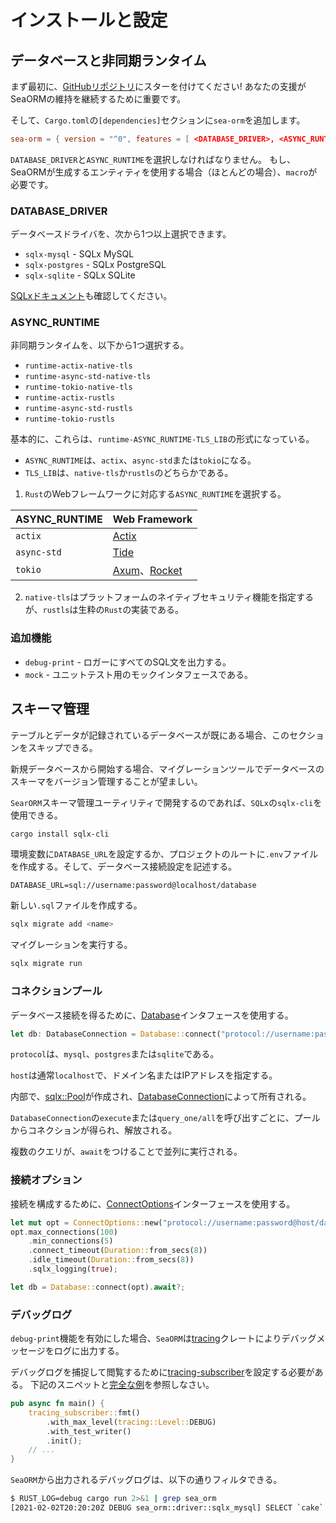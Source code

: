 # インストールと設定

## データベースと非同期ランタイム

まず最初に、[GitHubリポジトリ](https://github.com/SeaQL/sea-orm)にスターを付けてください!
あなたの支援がSeaORMの維持を継続するために重要です。

そして、`Cargo.toml`の`[dependencies]`セクションに`sea-orm`を追加します。

```toml
sea-orm = { version = "^0", features = [ <DATABASE_DRIVER>, <ASYNC_RUNTIME>, "macros" ] }
```

`DATABASE_DRIVER`と`ASYNC_RUNTIME`を選択しなければなりません。
もし、SeaORMが生成するエンティティを使用する場合（ほとんどの場合）、`macro`が必要です。

### DATABASE_DRIVER

データベースドライバを、次から1つ以上選択できます。

* `sqlx-mysql` - SQLx MySQL
* `sqlx-postgres` - SQLx PostgreSQL
* `sqlx-sqlite` - SQLx SQLite

[SQLxドキュメント](https://docs.rs/crate/sqlx/latest/features)も確認してください。

### ASYNC_RUNTIME

非同期ランタイムを、以下から1つ選択する。

* `runtime-actix-native-tls`
* `runtime-async-std-native-tls`
* `runtime-tokio-native-tls`
* `runtime-actix-rustls`
* `runtime-async-std-rustls`
* `runtime-tokio-rustls`

基本的に、これらは、`runtime-ASYNC_RUNTIME-TLS_LIB`の形式になっている。

* `ASYNC_RUNTIME`は、`actix`、`async-std`または`tokio`になる。
* `TLS_LIB`は、`native-tls`か`rustls`のどちらかである。

1. `Rust`のWebフレームワークに対応する`ASYNC_RUNTIME`を選択する。

| ASYNC_RUNTIME | Web Framework                                                           |
| ------------- | ----------------------------------------------------------------------- |
| `actix`       | [Actix](https://actix.rs/)                                              |
| `async-std`   | [Tide](https://docs.rs/tide)                                            |
| `tokio`       | [Axum](https://docs.rs/axum/latest/axum/)、[Rocket](https://rocket.rs/) |

2. `native-tls`はプラットフォームのネイティブセキュリティ機能を指定するが、`rustls`は生粋の`Rust`の実装である。

### 追加機能

* `debug-print` - ロガーにすべてのSQL文を出力する。
* `mock` - ユニットテスト用のモックインタフェースである。

## スキーマ管理

テーブルとデータが記録されているデータベースが既にある場合、このセクションをスキップできる。

新規データベースから開始する場合、マイグレーションツールでデータベースのスキーマをバージョン管理することが望ましい。

`SearORM`スキーマ管理ユーティリティで開発するのであれば、`SQLx`の`sqlx-cli`を使用できる。

```bash
cargo install sqlx-cli
```

環境変数に`DATABASE_URL`を設定するか、プロジェクトのルートに`.env`ファイルを作成する。そして、データベース接続設定を記述する。

```.env
DATABASE_URL=sql://username:password@localhost/database
```

新しい`.sql`ファイルを作成する。

```bash
sqlx migrate add <name>
```

マイグレーションを実行する。

```bash
sqlx migrate run
```

### コネクションプール

データベース接続を得るために、[Database](https://docs.rs/sea-orm/0.5/sea_orm/struct.Database.html)インタフェースを使用する。

```rust
let db: DatabaseConnection = Database::connect("protocol://username:password@host/database").await?;
```

`protocol`は、`mysql`、`postgres`または`sqlite`である。

`host`は通常`localhost`で、ドメイン名またはIPアドレスを指定する。

内部で、[sqlx::Pool](https://docs.rs/sqlx/0.5.x/sqlx/struct.Pool.html)が作成され、[DatabaseConnection](https://docs.rs/sea-orm/0.5/sea_orm/enum.DatabaseConnection.html)によって所有される。

`DatabaseConnection`の`execute`または`query_one/all`を呼び出すごとに、プールからコネクションが得られ、解放される。

複数のクエリが、`await`をつけることで並列に実行される。

### 接続オプション

接続を構成するために、[ConnectOptions](https://docs.rs/sea-orm/0.5/sea_orm/struct.ConnectOptions.html)インターフェースを使用する。

```rust
let mut opt = ConnectOptions::new("protocol://username:password@host/database".to_owned());
opt.max_connections(100)
    .min_connections(5)
    .connect_timeout(Duration::from_secs(8))
    .idle_timeout(Duration::from_secs(8))
    .sqlx_logging(true);

let db = Database::connect(opt).await?;
```

### デバッグログ

`debug-print`機能を有効にした場合、`SeaORM`は[tracing](https://crates.io/crates/tracing)クレートによりデバッグメッセージをログに出力する。

デバッグログを捕捉して閲覧するために[tracing-subscriber](https://crates.io/crates/tracing-subscriber)を設定する必要がある。
下記のスニペットと[完全な例](https://github.com/SeaQL/sea-orm/blob/master/examples/actix_example/src/main.rs)を参照しなさい。

```rust
pub async fn main() {
    tracing_subscriber::fmt()
        .with_max_level(tracing::Level::DEBUG)
        .with_test_writer()
        .init();
    // ...
}
```

`SeaORM`から出力されるデバッグログは、以下の通りフィルタできる。

```bash
$ RUST_LOG=debug cargo run 2>&1 | grep sea_orm
[2021-02-02T20:20:20Z DEBUG sea_orm::driver::sqlx_mysql] SELECT `cake`.`id`, `cake`.`name` FROM `cake` LIMIT 1
```
